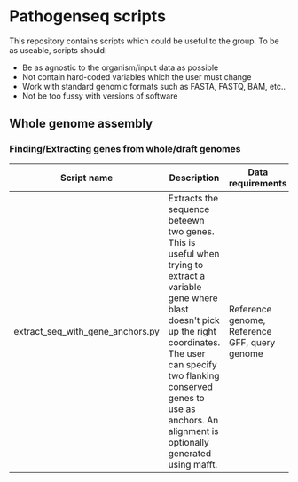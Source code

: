 # Pathogenseq scripts

This repository contains scripts which could be useful to the group.
To be as useable, scripts should:
* Be as agnostic to the organism/input data as possible
* Not contain hard-coded variables which the user must change
* Work with standard genomic formats such as FASTA, FASTQ, BAM, etc..
* Not be too fussy with versions of software


## Whole genome assembly
### Finding/Extracting genes from whole/draft genomes

|  Script name               |  Description   |          Data requirements          | Software requirements |
|----------------------------------|---------|-------------------------|--|
| extract_seq_with_gene_anchors.py    | Extracts the sequence beteewn two genes. This is useful when trying to extract a variable gene where blast doesn't pick up the right coordinates. The user can specify two flanking conserved genes to use as anchors. An alignment is optionally generated using mafft. | Reference genome, Reference GFF, query genome | biopython, blast, samtools, mafft                    |
